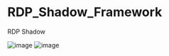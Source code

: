 # RDP_Shadow_Framework
RDP Shadow

![image](https://user-images.githubusercontent.com/69633988/235842777-ab34916f-2f50-4ac7-8f86-f09fc78fd51c.png)
![image](https://user-images.githubusercontent.com/69633988/235843009-a66a6038-fce7-4d87-925f-51764182be27.png)
